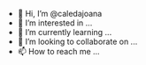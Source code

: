 - 👋 Hi, I’m @caledajoana
- 👀 I’m interested in ...
- 🌱 I’m currently learning ...
- 💞️ I’m looking to collaborate on ...
- 📫 How to reach me ...

<!---
caledajoana/caledajoana is a ✨ special ✨ repository because its `README.md` (this file) appears on your GitHub profile.
You can click the Preview link to take a look at your changes.
--->
